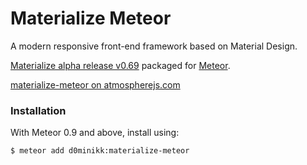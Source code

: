 Materialize Meteor
=============

A modern responsive front-end framework based on Material Design.

[Materialize alpha release v0.69](http://materializecss.com/) packaged for [Meteor](http://meteor.com).

[materialize-meteor on atmospherejs.com](https://atmospherejs.com/d0minikk/materialize-meteor)

### Installation

With Meteor 0.9 and above, install using:

```sh
$ meteor add d0minikk:materialize-meteor
```


